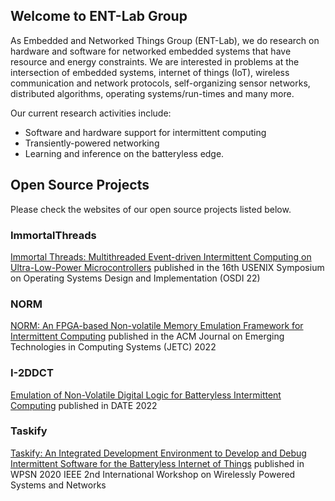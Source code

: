 ## Welcome to ENT-Lab Group

As Embedded and Networked Things Group (ENT-Lab), we do research on hardware and software for networked embedded systems that have resource and energy constraints. We are interested in problems at the intersection of embedded systems, internet of things (IoT), wireless communication and network protocols, self-organizing sensor networks, distributed algorithms, operating systems/run-times and many more.

Our current research activities include:
- Software and hardware support for intermittent computing
- Transiently-powered networking
- Learning and inference on the batteryless edge.

## Open Source Projects

Please check the websites of our open source projects listed below.

### ImmortalThreads
[Immortal Threads: Multithreaded Event-driven Intermittent Computing on Ultra-Low-Power Microcontrollers](https://tinysystems.github.io/ImmortalThreads/) published in the 16th USENIX Symposium on Operating Systems Design and Implementation (OSDI 22)


### NORM
[NORM: An FPGA-based Non-volatile Memory Emulation Framework for Intermittent Computing](https://github.com/simoneruffini/NORM) published in the ACM Journal on Emerging Technologies in Computing Systems (JETC) 2022

### I-2DDCT

[Emulation of Non-Volatile Digital Logic for Batteryless Intermittent Computing](https://github.com/simoneruffini/i-2DDCT) published in DATE 2022

### Taskify

[Taskify: An Integrated Development Environment to Develop and Debug Intermittent Software for the Batteryless Internet of Things](https://github.com/tinysystems/Taskify) published in WPSN 2020 IEEE 2nd International Workshop on Wirelessly Powered Systems and Networks
